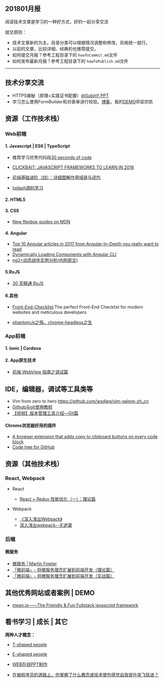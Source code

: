 ## 201801月报

阅读技术文章是学习的一种好方式，好的一起分享交流

提交原则：

- 技术文章新的为主。目录分类可以根据情况调整和修改，风格统一就行。
- 以前的文章，比较详细、经典的也推荐提交。
- 如何提交月报？参考工程目录下的 `howToCommit.md`文件
- 如何发布最新月报？参考工程目录下的 `howToPublish.md`文件

---

## 技术分享交流

- HTTPS揭秘（原理+实践证书配置）[@SubinY](https://github.com/SubinY),[PPT](http://www.ipresst.com/w/jzxbia)
- 学习怎么使用FormBuilder和对表单进行校验。[博客](https://blog.thoughtram.io/angular/2016/06/22/model-driven-forms-in-angular-2.html)，我的[DEMO](https://stackblitz.com/edit/angular-xun5yf?file=app%2Fapp.component.html)@梁宗凯

## 资源（工作技术栈）


### Web前端


#### 1. Javascript | ES6 | TypeScript

- 推荐学习优秀代码段[30 seconds of code](https://github.com/Chalarangelo/30-seconds-of-code)

- [CLICKBAIT: JAVASCRIPT FRAMEWORKS TO LEARN IN 2018](https://oprea.rocks/blog/javascript-frameworks-to-learn-in-2018/)

- [前端基础进阶（四）：详细图解作用域链与闭包](http://web.jobbole.com/90524/)

- [lodash源码学习](https://github.com/giscafer/giscafer.github.io/labels/lodash%E6%BA%90%E7%A0%81%E5%AD%A6%E4%B9%A0)



#### 2. HTML5


#### 3. CSS 

- [New flexbox guides on MDN](https://hacks.mozilla.org/2018/01/new-flexbox-guides-on-mdn/)

#### 4. Angular

- [Top 10 Angular articles in 2017 from Angular-In-Depth you really want to read](https://blog.angularindepth.com/top-10-angular-articles-in-2017-from-angularindepth-you-really-want-to-read-153ae6e497d4)
- [Dynamically Loading Components with Angular CLI](http://www.inoreader.com/article/3a9c6e7ee375a4b7-dynamically-loading-components-with-angular-cli)
- [ng2+动态组件实例分析(内附原文)](https://my.oschina.net/u/2949632/blog/1611725)

#### 5.RxJS

- [30 天精通 RxJS](https://ithelp.ithome.com.tw/users/20103367/ironman/1199)

#### 6.其他

- [Front-End-Checklist](https://github.com/thedaviddias/Front-End-Checklist):The perfect Front-End Checklist for modern websites and meticulous developers

- [phantomJs之殇，chrome-headless之生](http://insights.thoughtworks.cn/phantomjs-and-chrome-headless)

### App前端


#### 1. Ionic | Cordova


#### 2. App原生技术

- [前端 WebView 指南之调试篇](http://www.inoreader.com/article/3a9c6e7ee7fc0f74-webview)


## IDE，编辑器，调试等工具类等

- Vim from zero to hero  https://github.com/wsdjeg/vim-galore-zh_cn 
- [Github与git使用教程](https://giscafer.gitbooks.io/front-end-manual/content/devtool/awesome-github.html)
- [【视频】版本管理工具介绍—Git篇](https://www.imooc.com/learn/208)


#### Chrome浏览器好用的插件 

- [A browser extension that adds copy to clipboard buttons on every code block](https://github.com/zenorocha/codecopy)
- [Code tree for GitHub](https://github.com/buunguyen/octotree)



## 资源（其他技术栈）


### React, Webpack 

- React
    
    - [React + Redux 性能优化（一）：理论篇](https://zhuanlan.zhihu.com/p/32601923)

- Webpack

    - [《深入浅出Webpack》](https://github.com/gwuhaolin/dive-into-webpack)
    - [深入浅出webpack--无遮罩](https://github.com/aCOLDMAN/wp)


### 后端

#### 微服务

- [微服务 | Martin Fowler](http://insights.thoughtworks.cn/microservices-2)
- [「微前端」- 将微服务理念扩展到前端开发（理论篇）](http://insights.thoughtworks.cn/micro-frontends-1)
- [「微前端」- 将微服务理念扩展到前端开发（实战篇）](http://insights.thoughtworks.cn/micro-frontends-2)


## 其他优秀网站或者案例 | DEMO

- [mean.io——The Friendly & Fun Fullstack javascript framework](http://mean.io/)

## 看书学习 | 成长 | 其它

**两种人才概念：**
- [T-shaped people ](https://collegeinfogeek.com/become-t-shaped-person/)
- [E-shaped people](https://www.leadingagile.com/2017/02/e-shaped-staff/)

- [WEB在线PPT制作](http://www.ipresst.com)

- [在做程序员的道路上，你掌握了什么概念或技术使你感觉自我提升突飞猛进？](https://www.zhihu.com/question/68611994)

